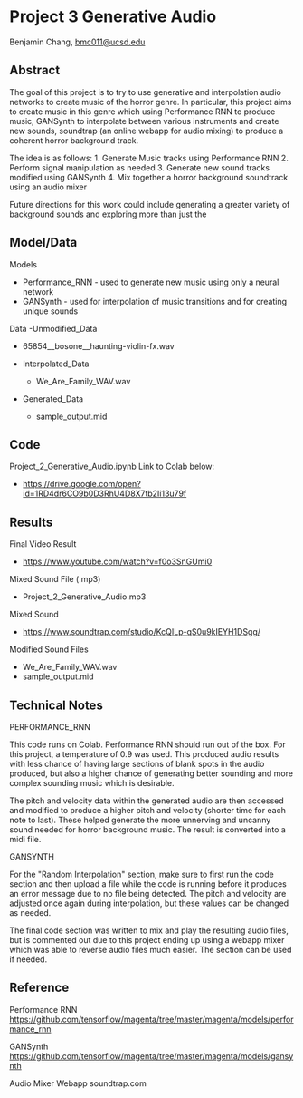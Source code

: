 # Project 3 Generative Audio

Benjamin Chang, bmc011@ucsd.edu

## Abstract

The goal of this project is to try to use generative and interpolation audio networks to create music of the horror genre. In particular, this project aims to create music in this genre which using Performance RNN to produce music, GANSynth to interpolate between various instruments and create new sounds, soundtrap (an online webapp for audio mixing) to produce a coherent horror background track.

The idea is as follows: 1. Generate Music tracks using Performance RNN
                        2. Perform signal manipulation as needed
                        3. Generate new sound tracks modified using GANSynth
                        4. Mix together a horror background soundtrack using an audio mixer

Future directions for this work could include generating a greater variety of background sounds and exploring more than just the 

## Model/Data

Models
  - Performance_RNN - used to generate new music using only a neural network
  - GANSynth - used for interpolation of music transitions and for creating unique sounds

Data
-Unmodified_Data 
  - 65854__bosone__haunting-violin-fx.wav
  
- Interpolated_Data
  - We_Are_Family_WAV.wav

- Generated_Data
  - sample_output.mid

## Code

Project_2_Generative_Audio.ipynb
Link to Colab below:
  - https://drive.google.com/open?id=1RD4dr6CO9b0D3RhU4D8X7tb2Ii13u79f

## Results

Final Video Result
  - https://www.youtube.com/watch?v=f0o3SnGUmi0

Mixed Sound File (.mp3)
  - Project_2_Generative_Audio.mp3

Mixed Sound
  - https://www.soundtrap.com/studio/KcQILp-qS0u9kIEYH1DSgg/

Modified Sound Files
  - We_Are_Family_WAV.wav
  - sample_output.mid

## Technical Notes

PERFORMANCE_RNN

This code runs on Colab. Performance RNN should run out of the box. For this project, a temperature of 0.9 was used. This produced audio results with less chance of having large sections of blank spots in the audio produced, but also a higher chance of generating better sounding and more complex sounding music which is desirable.

The pitch and velocity data within the generated audio are then accessed and modified to produce a higher pitch and velocity (shorter time for each note to last). These helped generate the more unnerving and uncanny sound needed for horror background music. The result is converted into a midi file.


GANSYNTH

For the "Random Interpolation" section, make sure to first run the code section and then upload a file while the code is running before it produces an error message due to no file being detected. The pitch and velocity are adjusted once again during interpolation, but these values can be changed as needed.

The final code section was written to mix and play the resulting audio files, but is commented out due to this project ending up using a webapp mixer which was able to reverse audio files much easier. The section can be used if needed.

## Reference

Performance RNN
https://github.com/tensorflow/magenta/tree/master/magenta/models/performance_rnn

GANSynth
https://github.com/tensorflow/magenta/tree/master/magenta/models/gansynth

Audio Mixer Webapp
soundtrap.com

